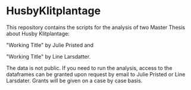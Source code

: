 # HusbyKlitplantage

This repository contains the scripts for the analysis of two Master Thesis about Husby Klitplantage:

"Working Title" by Julie Pristed and 

"Working Title" by Line Larsdatter.

The data is not public. If you need to run the analysis, access to the dataframes can be granted upon request by email to Julie Pristed or Line Larsdater. Grants will be given on a case by case basis.
